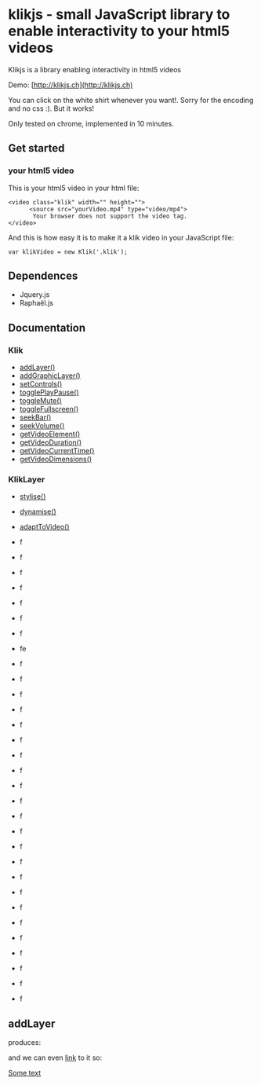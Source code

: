 # klikjs -  small JavaScript library to enable interactivity to your html5 videos

Klikjs is a library enabling interactivity in html5 videos

Demo: [http://klikjs.ch](http://klikjs.ch)

You can click on the white shirt whenever you want!. Sorry for the encoding and no css :). But it works!

Only tested on chrome, implemented in 10 minutes. 

## Get started
### your html5 video
This is your html5 video in your html file:
~~~~~
<video class="klik" width="" height="">
	  <source src="yourVideo.mp4" type="video/mp4">
	   Your browser does not support the video tag.
</video>
~~~~~

And this is how easy it is to make it a klik video in your JavaScript file:
~~~~~
var klikVideo = new Klik('.klik');
~~~~~

## Dependences
- Jquery.js
- Raphaël.js

## Documentation
### Klik
- [addLayer()](#addLayer)
- [addGraphicLayer()](#addGraphicLayer())
- [setControls()](#setControls())
- [togglePlayPause()](#togglePlayPause())
- [toggleMute()](#toggleMute())
- [toggleFullscreen()](#toggleFullscreen())
- [seekBar()](#seekBar())
- [seekVolume()](#seekVolume())
- [getVideoElement()](#getVideoElement())
- [getVideoDuration()](#getVideoDuration())
- [getVideoCurrentTime()](#getVideoCurrentTime())
- [getVideoDimensions()](#getVideoDimensions())
### KlikLayer
- [stylise()](#stylise())
- [dynamise()](#dynamise())
- [adaptToVideo()](#adaptToVideo())


- f
- f
- f
- f
- f
- f
- f
- fe
- f
- f
- f
- f
- f
- f
- f
- f
- f
- f
- f
- f
- f
- f
- f
- f
- f
- f
- f
- f
- f
- f
- f

## addLayer
produces:


and we can even [link](#head1234) to it so:

[Some text](#Documentation)